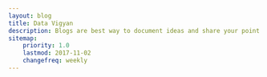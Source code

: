 ```yaml
---
layout: blog
title: Data Vigyan
description: Blogs are best way to document ideas and share your point of view about any topic with rest of the world.
sitemap:
    priority: 1.0
    lastmod: 2017-11-02
    changefreq: weekly
---
```

